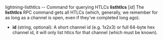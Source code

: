 lightning-listhtlcs -- Command for querying HTLCs
**listhtlcs** [*id*] 
The **listhtlcs** RPC command gets all HTLCs (which, generally, we remember for as long as a channel is open, even if they've completed long ago).

- **id** (string, optional): A short channel id (e.g. 1x2x3) or full 64-byte hex channel id, it will only list htlcs for that channel (which must be known).
